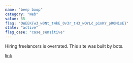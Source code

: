 ```yaml
---
name: "beep boop"
category: "Web"
value: 55
flag: "OWEEK{w3_w0Nt_t4kE_0v3r_tH3_wOrLd_p1nKY_pR0MisE}"
state: "active"
flag_case: "case_sensitive"
---
```


Hiring freelancers is overrated. This site was built by bots.

[link](https://beep-boop.unswsecurity.com/)
